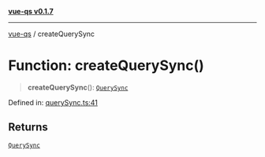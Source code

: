 [**vue-qs v0.1.7**](../README.md)

***

[vue-qs](../README.md) / createQuerySync

# Function: createQuerySync()

> **createQuerySync**(): [`QuerySync`](../type-aliases/QuerySync.md)

Defined in: [querySync.ts:41](https://github.com/iamsomraj/vue-qs/blob/ab438db5bb6a3e0a51e2435f962a383278df5579/src/querySync.ts#L41)

## Returns

[`QuerySync`](../type-aliases/QuerySync.md)
